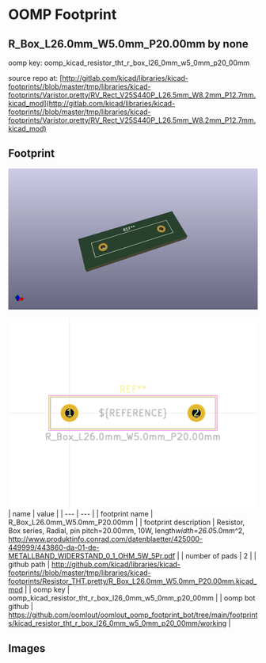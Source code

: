 # OOMP Footprint  
## R_Box_L26.0mm_W5.0mm_P20.00mm  by none  
  
oomp key: oomp_kicad_resistor_tht_r_box_l26_0mm_w5_0mm_p20_00mm  
  
source repo at: [http://gitlab.com/kicad/libraries/kicad-footprints//blob/master/tmp/libraries/kicad-footprints/Varistor.pretty/RV_Rect_V25S440P_L26.5mm_W8.2mm_P12.7mm.kicad_mod](http://gitlab.com/kicad/libraries/kicad-footprints//blob/master/tmp/libraries/kicad-footprints/Varistor.pretty/RV_Rect_V25S440P_L26.5mm_W8.2mm_P12.7mm.kicad_mod)  
## Footprint  
  
[![working_kicad_pcb_3d.png](working_kicad_pcb_3d_600.png)](working_kicad_pcb_3d.png)  
  
[![working.png](working_600.png)](working.png)  
| name | value | 
| --- | --- | 
| footprint name | R_Box_L26.0mm_W5.0mm_P20.00mm | 
| footprint description | Resistor, Box series, Radial, pin pitch=20.00mm, 10W, length*width=26.0*5.0mm^2, http://www.produktinfo.conrad.com/datenblaetter/425000-449999/443860-da-01-de-METALLBAND_WIDERSTAND_0_1_OHM_5W_5Pr.pdf | 
| number of pads | 2 | 
| github path | http://github.com/kicad/libraries/kicad-footprints//blob/master/tmp/libraries/kicad-footprints/Resistor_THT.pretty/R_Box_L26.0mm_W5.0mm_P20.00mm.kicad_mod | 
| oomp key | oomp_kicad_resistor_tht_r_box_l26_0mm_w5_0mm_p20_00mm | 
| oomp bot github | https://github.com/oomlout/oomlout_oomp_footprint_bot/tree/main/footprints/kicad_resistor_tht_r_box_l26_0mm_w5_0mm_p20_00mm/working | 
## Images  
